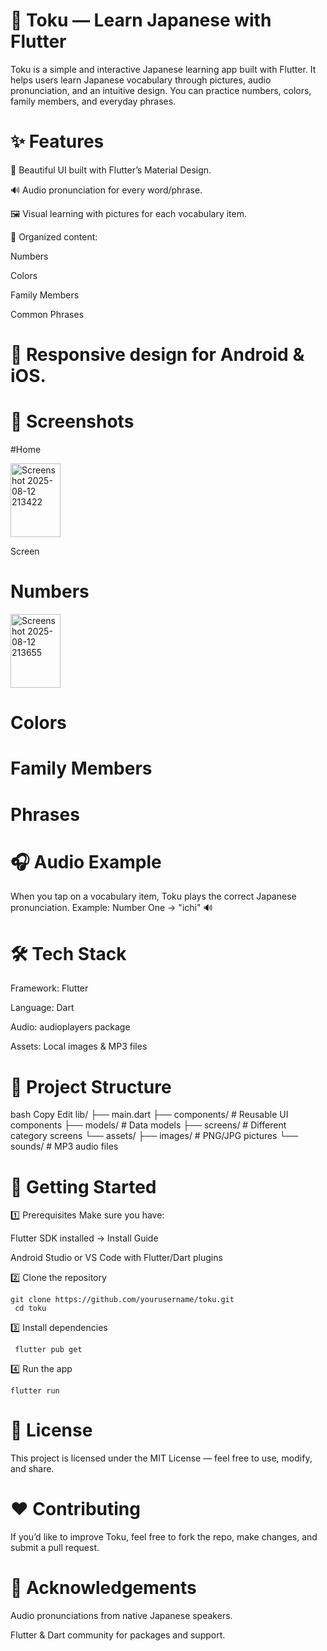 # 📱 Toku — Learn Japanese with Flutter
Toku is a simple and interactive Japanese learning app built with Flutter.
It helps users learn Japanese vocabulary through pictures, audio pronunciation, and an intuitive design.
You can practice numbers, colors, family members, and everyday phrases.

# ✨ Features
🎨 Beautiful UI built with Flutter’s Material Design.

🔊 Audio pronunciation for every word/phrase.

🖼️ Visual learning with pictures for each vocabulary item.

📂 Organized content:

Numbers

Colors

Family Members

Common Phrases

# 📱 Responsive design for Android & iOS.

# 📸 Screenshots
#Home 

<img width="80" height="118" alt="Screenshot 2025-08-12 213422" src="https://github.com/user-attachments/assets/98c77339-3984-422b-90e3-6350b1a28cc1" />

Screen	
# Numbers	
<img width="80" height="118" alt="Screenshot 2025-08-12 213655" src="https://github.com/user-attachments/assets/8b1da7ee-0526-45ef-bebf-63ea9580c7d0" />

# Colors

# Family Members	

# Phrases

# 🎧 Audio Example
When you tap on a vocabulary item, Toku plays the correct Japanese pronunciation.
Example:
Number One → "ichi" 🔊

# 🛠️ Tech Stack
Framework: Flutter

Language: Dart

Audio: audioplayers package

Assets: Local images & MP3 files

# 📂 Project Structure
bash
Copy
Edit
lib/
 ├── main.dart
 ├── components/       # Reusable UI components
 ├── models/           # Data models
 ├── screens/          # Different category screens
 └── assets/
      ├── images/      # PNG/JPG pictures
      └── sounds/      # MP3 audio files
# 🚀 Getting Started
1️⃣ Prerequisites
Make sure you have:

Flutter SDK installed → Install Guide

Android Studio or VS Code with Flutter/Dart plugins

2️⃣ Clone the repository
      
    git clone https://github.com/yourusername/toku.git
     cd toku
3️⃣ Install dependencies


   
     flutter pub get
4️⃣ Run the app



    flutter run
# 📜 License
This project is licensed under the MIT License — feel free to use, modify, and share.

# ❤️ Contributing
If you’d like to improve Toku, feel free to fork the repo, make changes, and submit a pull request.

# 📢 Acknowledgements
Audio pronunciations from native Japanese speakers.

Flutter & Dart community for packages and support.
